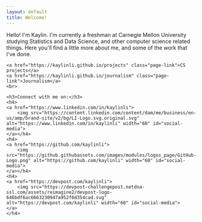 ```yaml
---
layout: default
title: Welcome!
---
```

<head>
    <link rel="stylesheet" type="text/css" href="page.css">
</head>
<body>
    <p>Hello! I'm Kaylin. I'm currently a freshman at Carnegie Mellon University studying Statistics and Data Science, and other computer science related things. Here you'll find a little more about me, and some of the work that I've done.</p>


    <a href="https://kaylinli.github.io/projects" class="page-link">CS projects</a> 
    <a href="https://kaylinli.github.io/journalism" class="page-link">Journalism</a>
    <br>

    <h3>Connect with me on:</h3>
    <h4>
    <a href="https://www.linkedin.com/in/kaylinli">
        <img src="https://content.linkedin.com/content/dam/me/business/en-us/amp/brand-site/v2/bg/LI-Logo.svg.original.svg" alt="https://www.linkedin.com/in/kaylinli" width="60" id="social-media">
    </a></h4>
    <h4>
    <a href="https://github.com/kaylinli"> 
        <img src="https://github.githubassets.com/images/modules/logos_page/GitHub-Logo.png" alt="https://github.com/kaylinli" width="60" id="social-media">
    </a></h4>
    <h4>
    <a href="https://devpost.com/kaylinli"> 
        <img src="https://devpost-challengepost.netdna-ssl.com/assets/reimagine2/devpost-logo-646bdf6ac6663230947a952f8d354cad.svg" alt="https://devpost.com/kaylinli" width="60" id="social-media">
    </a>
    </h4>
</body>